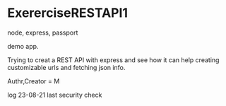 # ExererciseRESTAPI1
node, express, passport

demo app.

Trying to creat a REST API with express and see how it can help creating customizable urls and fetching json info.

Authr,Creator = M

log 23-08-21 last security check
